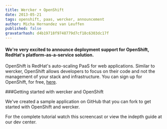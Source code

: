 ```yaml
---
title: Wercker + OpenShift
date: 2013-05-21
tags: openshift, paas, wercker, announcement
author: Micha Hernandez van Leuffen
published: false
gravatarhash: d4b19718f9748779d7cf18c6303dc17f
---
```


<h4 class="subheader">
We're very excited to announce deployment support for OpenShift, RedHat's platform-as-a-service solution.
</h4>

OpenShift is RedHat's auto-scaling PaaS for web applications. Similar to wercker, OpenShift allows developers to focus on their code and not the management of your stack and infrastructure. You can sign up for OpenShift, for free, [here](https://openshift.redhat.com/app/account/new).


###Getting started with wercker and OpenShift

We've created a sample application on GitHub that you can fork to get started with OpenShift and wercker.

For the complete tutorial watch this screencast or view the indepth guide at our dev center.